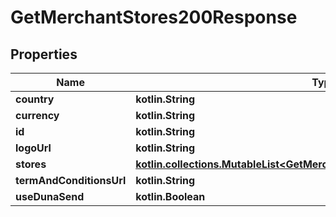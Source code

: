 
# GetMerchantStores200Response

## Properties
Name | Type | Description | Notes
------------ | ------------- | ------------- | -------------
**country** | **kotlin.String** |  |  [optional]
**currency** | **kotlin.String** |  |  [optional]
**id** | **kotlin.String** |  |  [optional]
**logoUrl** | **kotlin.String** |  |  [optional]
**stores** | [**kotlin.collections.MutableList&lt;GetMerchantStores200ResponseStoresInner&gt;**](GetMerchantStores200ResponseStoresInner.md) |  |  [optional]
**termAndConditionsUrl** | **kotlin.String** |  |  [optional]
**useDunaSend** | **kotlin.Boolean** |  |  [optional]



